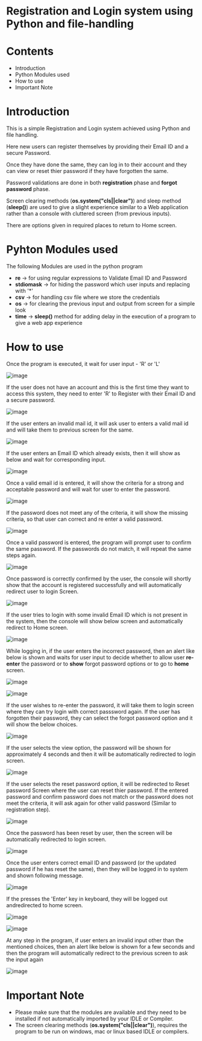 # Registration and Login system using Python and file-handling


# Contents
- Introduction
- Python Modules used
- How to use
- Important Note

# Introduction
This is a simple Registration and Login system achieved using Python and file handling. 

Here new users can register themselves by providing their Email ID and a secure Password. 

Once they have done the same, they can log in to their account and they can view or reset thier password if they have forgotten the same.

Password validations are done in both **registration** phase and **forgot password** phase.

Screen clearing methods (**os.system("cls||clear")**) and sleep method (**sleep()**) are used to give a slight experience similar to a Web application rather than a console with cluttered screen (from previous inputs).

There are options given in required places to return to Home screen.

# Pyhton Modules used
The following Modules are used in the python program
- **re**        -> for using regular expressions to Validate Email ID and Password
- **stdiomask** -> for hiding the password which user inputs and replacing with '*'
- **csv**       -> for handling csv file where we store the credentials
- **os**        -> for clearing the previous input and output from screen for a simple look
- **time**      -> **sleep()** method for adding delay in the execution of a program to give a web app experience

# How to use
Once the program is executed, it wait for user input - 'R' or 'L'

![image](https://user-images.githubusercontent.com/118370660/204839968-ec94842a-dee0-4176-8f4a-dcfce97a4f9d.png)

If the user does not have an account and this is the first time they want to access this system, they need to enter 'R' to Register with their Email ID and a secure password.

![image](https://user-images.githubusercontent.com/118370660/204841753-30266d31-d156-4577-9cbe-f122ac69f498.png)

If the user enters an invalid mail id, it will ask user to enters a valid mail id and will take them to previous screen for the same.

![image](https://user-images.githubusercontent.com/118370660/204841146-45f7bb27-350c-4d7a-b702-d40f4a2ddf55.png)

If the user enters an Email ID which already exists, then it will show as below and wait for corresponding input.

![image](https://user-images.githubusercontent.com/118370660/204845969-ea2e22b6-6710-47d1-b04a-2f87a21658bb.png)

Once a valid email id is entered, it will show the criteria for a strong and acceptable password and will wait for user to enter the password.

![image](https://user-images.githubusercontent.com/118370660/204842211-169b43ab-05f5-4d52-9b22-1334c46b1fd3.png)

If the password does not meet any of the criteria, it will show the missing criteria, so that user can correct and re enter a valid password.

![image](https://user-images.githubusercontent.com/118370660/204842785-3746be3f-b579-4fca-b403-b6b4ea9fa2f8.png)

Once a valid password is entered, the program will prompt user to confirm the same password. If the passwords do not match, it will repeat the same steps again.

![image](https://user-images.githubusercontent.com/118370660/204843414-6ab7afb2-d349-40c7-b6f8-d0be3dc0addf.png)

Once password is correctly confirmed by the user, the console will shortly show that the account is registered successfully and will automatically redirect user to login Screen.

![image](https://user-images.githubusercontent.com/118370660/204844320-47d7b48b-800c-4236-b00b-f8c326c7ced3.png)

If the user tries to login with some invalid Email ID which is not present in the system, then the console will show below screen and automatically redirect to Home screen. 

![image](https://user-images.githubusercontent.com/118370660/204844894-a806d448-68bc-49cd-976a-4e3a3f7deaa5.png)

While logging in, if the user enters the incorrect password, then an alert like below is shown and waits for user input to decide whether to allow user **re-enter** the password or to **show** forgot password options or to go to **home** screen.

![image](https://user-images.githubusercontent.com/118370660/204847907-180a4cab-3eae-42cb-9d3e-98009d0576f8.png)


![image](https://user-images.githubusercontent.com/118370660/204847743-2c14c38a-55b3-413b-bd77-cdc2d7e9dd9b.png)

If the user wishes to re-enter the password, it will take them to login screen where they can try login with correct passsword again. If the user has forgotten their password, they can select the forgot password option and it will show the below choices.

![image](https://user-images.githubusercontent.com/118370660/204848661-16d0dd55-c420-4400-af73-7adbbf3b3afe.png)

If the user selects the view option, the password will be shown for approximately 4 seconds and then it will be automatically redirected to login screen.

![image](https://user-images.githubusercontent.com/118370660/204854991-3a92d294-2c9c-4199-91da-1e39acaf3d0c.png)

If the user selects the reset password option, it will be redirected to Reset password Screen where the user can reset thier password. If the entered password and confirm password does not match or the password does not meet the criteria, it will ask again for other valid password (Similar to registration step).

![image](https://user-images.githubusercontent.com/118370660/204850040-74bfc785-5159-4727-918d-68ced01ef706.png)

Once the password has been reset by user, then the screen will be automatically redirected to login screen.

![image](https://user-images.githubusercontent.com/118370660/204850978-972fabb2-9c38-4f35-aa3a-bea8d67a9e14.png)

Once the user enters correct email ID and password (or the updated password if he has reset the same), then they will be logged in to system and shown following message.

![image](https://user-images.githubusercontent.com/118370660/204851627-dad9da96-a475-4755-a5f0-8e658d41fc7a.png)

If the presses the 'Enter' key in keyboard, they will be logged out andredirected to home screen.

![image](https://user-images.githubusercontent.com/118370660/204852057-16bbcbab-22aa-49d0-9dc1-9b88a117ae84.png)

![image](https://user-images.githubusercontent.com/118370660/204852117-efbbe8c9-3414-4e73-afbd-f057500503f9.png)

At any step in the program, if user enters an invalid input other than the mentioned choices, then an alert like below is shown for a few seconds and then the program will automatically redirect to the previous screen to ask the input again

![image](https://user-images.githubusercontent.com/118370660/204846722-82c608ac-8f79-4f0f-beea-8c75e3cddd58.png)

# Important Note
- Please make sure that the modules are available and they need to be installed if not automatically imported by your IDLE or Compiler.
- The screen clearing methods (**os.system("cls||clear")**), requires the program to be run on windows, mac or linux based IDLE or compilers.
